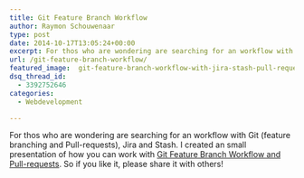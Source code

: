 ```yaml
---
title: Git Feature Branch Workflow
author: Raymon Schouwenaar
type: post
date: 2014-10-17T13:05:24+00:00
excerpt: For thos who are wondering are searching for an workflow with Git (feature branching and Pull-requests), Jira and Stash. I created an small presentation of how you can work with Git Feature Branch Workflow and Pull-requests.
url: /git-feature-branch-workflow/
featured_image:  git-feature-branch-workflow-with-jira-stash-pull-requests-825x452.jpg
dsq_thread_id:
  - 3392752646
categories:
  - Webdevelopment

---
```

For thos who are wondering are searching for an workflow with Git (feature branching and Pull-requests), Jira and Stash. I created an small presentation of how you can work with [Git Feature Branch Workflow and Pull-requests][1]. So if you like it, please share it with others!

 [1]: http://raymonschouwenaar.github.io/git-workflow-presentation/
